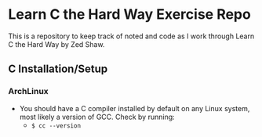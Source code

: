 # Learn C the Hard Way Exercise Repo

This is a repository to keep track of noted and code as I work
through Learn C the Hard Way by Zed Shaw.

## C Installation/Setup
### ArchLinux
* You should have a C compiler installed by default on any Linux system,
  most likely a version of GCC. Check by running:
  * `$ cc --version`

